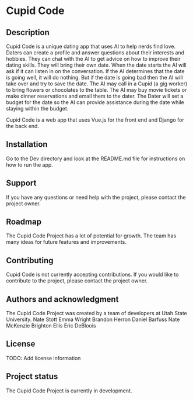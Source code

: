 # Cupid Code

## Description
Cupid Code is a unique dating app that uses AI to help nerds find love. 
Daters can create a profile and answer questions about their interests and hobbies. 
They can chat with the AI to get advice on how to improve their dating skills. 
They will bring their own date.
When the date starts the AI will ask if it can listen in on the conversation.
If the AI determines that the date is going well, it will do nothing. But if the date is going bad then the AI will take over and try to save the date.
The AI may call in a Cupid (a gig worker) to bring flowers or chocolates to the table.
The AI may buy movie tickets or make dinner reservations and email them to the dater.
The Dater will set a budget for the date so the AI can provide assistance during the date while staying within the budget.

Cupid Code is a web app that uses Vue.js for the front end and Django for the back end.

## Installation
Go to the Dev directory and look at the README.md file for instructions on how to run the app.

## Support
If you have any questions or need help with the project, please contact the project owner.

## Roadmap
The Cupid Code Project has a lot of potential for growth. The team has many ideas for future features and improvements.

## Contributing
Cupid Code is not currently accepting contributions. If you would like to contribute to the project, please contact the project owner.

## Authors and acknowledgment
The Cupid Code Project was created by a team of developers at Utah State University.
Nate Stott
Emma Wright
Brandon Herron
Daniel Barfuss
Nate McKenzie
Brighton Ellis
Eric DeBloois

## License
TODO: Add license information

## Project status
The Cupid Code Project is currently in development.